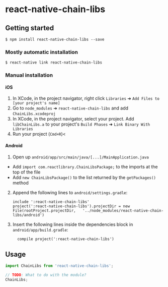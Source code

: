 # react-native-chain-libs

## Getting started

`$ npm install react-native-chain-libs --save`

### Mostly automatic installation

`$ react-native link react-native-chain-libs`

### Manual installation


#### iOS

1. In XCode, in the project navigator, right click `Libraries` ➜ `Add Files to [your project's name]`
2. Go to `node_modules` ➜ `react-native-chain-libs` and add `ChainLibs.xcodeproj`
3. In XCode, in the project navigator, select your project. Add `libChainLibs.a` to your project's `Build Phases` ➜ `Link Binary With Libraries`
4. Run your project (`Cmd+R`)<

#### Android

1. Open up `android/app/src/main/java/[...]/MainApplication.java`
  - Add `import com.reactlibrary.ChainLibsPackage;` to the imports at the top of the file
  - Add `new ChainLibsPackage()` to the list returned by the `getPackages()` method
2. Append the following lines to `android/settings.gradle`:
  	```
  	include ':react-native-chain-libs'
  	project(':react-native-chain-libs').projectDir = new File(rootProject.projectDir, 	'../node_modules/react-native-chain-libs/android')
  	```
3. Insert the following lines inside the dependencies block in `android/app/build.gradle`:
  	```
      compile project(':react-native-chain-libs')
  	```


## Usage
```javascript
import ChainLibs from 'react-native-chain-libs';

// TODO: What to do with the module?
ChainLibs;
```
